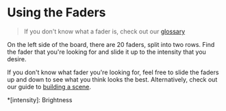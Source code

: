 # Using the Faders

> If you don't know what a fader is, check out our [glossary](../Glossary/index.md)

On the left side of the board, there are 20 faders, split into two rows. 
Find the fader that you're looking for and slide it up to the intensity that you desire. 

If you don't know what fader you're looking for, feel free to slide the faders up and down to see what you think looks the best.
Alternatively, check out our guide to [building a scene](scene.md).

*[intensity]: Brightness